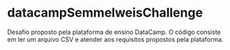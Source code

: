 # datacampSemmelweisChallenge
Desafio proposto pela plataforma de ensino DataCamp. O código consiste em ler um arquivo CSV e atender aos requisitos propostos pela plataforma.
